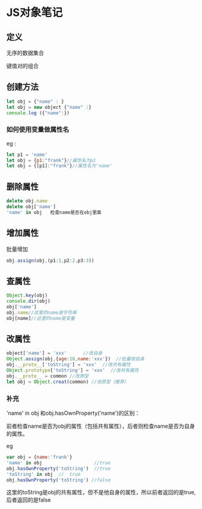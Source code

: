 # JS对象笔记

## 定义

无序的数据集合

键值对的组合

## 创建方法

```js
let obj = {"name" : }
let obj = new object {"name" :}
console.log ({"name":})
```



### 如何使用变量做属性名

eg :

```js
let p1 = 'name'
let obj = {p1:"frank"}//属性名为p1
let obj = {[p1]:"frank"}//属性名为'name'
```

## 删除属性

```js
delete obj.name
delete obj['name']
'name' in obj	检查name是否在obj里面
```

## 增加属性

批量增加

```js
obj.assign(obj,(p1:1,p2:2,p3:3))
```

## 查属性

```js
Object.key(obj)
console.dir(obj)
obj['name']
obj.name//这里的name是字符串
obj[name]//这里的name是变量

```

## 改属性

```js
object['name'] = 'xxx'		//改自身
Object.assign(obj,{age:18,name:'xxx'})	//批量改自身
obj.__proto__['toString'] = 'xxx'  //改共有属性
Object.prototype['toString'] = 'xxx'  //改共有属性
obj.__proto__ = common //改原型
let obj = Object.creat(common) //改原型（推荐）


```

### 补充

'name' in obj 和obj.hasOwnProperty('name')的区别：

前者检查name是否为obj的属性（包括共有属性），后者则检查name是否为自身的属性。

eg

```js
var obj = {name:'frank'}
'name' in obj   				//true
obj.hasOwnProperty('toString')	//true
'toString' in obj  //  true
obj.hasOwnProperty('toString') //false
```

这里的toString是obj的共有属性，但不是他自身的属性，所以前者返回的是true,后者返回的是false

